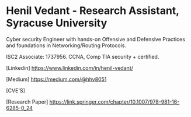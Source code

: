 # Henil Vedant   - Research Assistant, Syracuse University
Cyber security Engineer with hands-on Offensive and Defensive Practices and foundations in Networking/Routing Protocols.

ISC2 Associate: 1737956.
CCNA, Comp TIA security + certified.

[Linkedin]  https://www.linkedin.com/in/henil-vedant/

[Medium]    https://medium.com/@hhv8051

[CVE'S]   

[Research Paper]   [
](https://link.springer.com/chapter/10.1007/978-981-16-6285-0_24)https://link.springer.com/chapter/10.1007/978-981-16-6285-0_24


